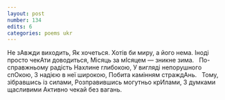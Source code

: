 ```yaml
---
layout: post
number: 134
edits: 6
categories: poems ukr
---
```


Не зАвжди виходить, 
Як хочеться.
Хотів би миру, а його нема. 
Іноді просто чекАти доводиться, 
Місяць за мІсяцем — зникне зима.
 
По-справжньому радість 
Нахлине глибокою, 
У вигляді непорушного спОкою,
З надією в неї широкою,
Побита камінням страждАнь.
 
Тому, зібравшись iз силами,
Розправившись могутньо крИлами,
З думками щасливими
Активно чекай без вагань.
